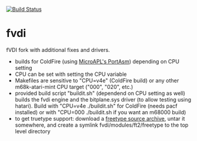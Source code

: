 [![Build Status](https://travis-ci.org/freemint/fvdi.svg?branch=master)](https://travis-ci.org/freemint/fvdi)

# fvdi
fVDI fork with additional fixes and drivers.

- builds for ColdFire (using [MicroAPL's PortAsm](http://microapl.com/Porting/ColdFire/pacf_download.html)) depending on CPU setting
- CPU can be set with setting the CPU variable
- Makefiles are sensitive to "CPU=v4e" (ColdFire build) or any other m68k-atari-mint CPU target ("000", "020", etc.)
- provided build script "buildit.sh" (dependend on CPU setting as well) builds the fvdi engine and the bitplane.sys driver 
  (to allow testing using hatari). Build with "CPU=v4e ./buildit.sh" for ColdFire (needs pacf installed) or with 
  "CPU=000 ./buildit.sh if you want an m68000 build)
- to get truetype support: download a [freetype source archive](https://download.savannah.gnu.org/releases/freetype/), untar it somewhere, and
  create a symlink fvdi/modules/ft2/freetype to the top level directory
